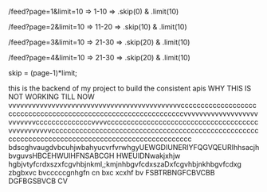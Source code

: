 
/feed?page=1&limit=10 => 1-10 => .skip(0) & .limit(10)

/feed?page=2&limit=10 => 11-20 => .skip(10) & .limit(10)

/feed?page=3&limit=10 => 21-30 => .skip(20) & .limit(10)

/feed?page=4&limit=10 => 21-30 => .skip(20) & .limit(10)

skip = (page-1)*limit;
 

this is the backend of my project to build the consistent apis
WHY THIS IS NOT WORKING TILL NOW
vvvvvvvvvvvvvvvvvvvvvvvvvvvvvvvvvvvvvvvvvvvvcccccccccccccccccccccccccccccccccccccccccccccccccccccccccccccccvvvvvvvvvvvvvvvvvvvvvvvvvvccccccccccccccvvvvccccccccccccccccccccccccccccccccccccccvvvvvvvvvvvcccccccccccccccccccccccccccccccccccccccccccccccccccccccccccccccccccccccccccccccccccccccccccccccccc
bdscghvaugdvbcuhjwbahyucvrfvrwhgyUEWGDIUNERIYFQGVQEURIhhsacjhbvguvsHBCEHWUIHFNSABCGH HWEUIDNwakjxhjw
hgbjvtyfcrdxszxfcgvhbjnkml,;kmjnhbgvfcdxszaDxfcgvhbjnkhbgvfcdxg
zbgbxvc bvcccccgnhgfn cn bxc xcxhf bv 
FSBTRBNGFCBVCBB DGFBGSBVCB CV